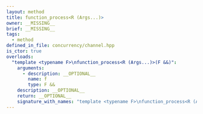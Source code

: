 ```yaml
---
layout: method
title: function_process<R (Args...)>
owner: __MISSING__
brief: __MISSING__
tags:
  - method
defined_in_file: concurrency/channel.hpp
is_ctor: true
overloads:
  "template <typename F>\nfunction_process<R (Args...)>(F &&)":
    arguments:
      - description: __OPTIONAL__
        name: f
        type: F &&
    description: __OPTIONAL__
    return: __OPTIONAL__
    signature_with_names: "template <typename F>\nfunction_process<R (Args...)>(F && f)"
---
```

